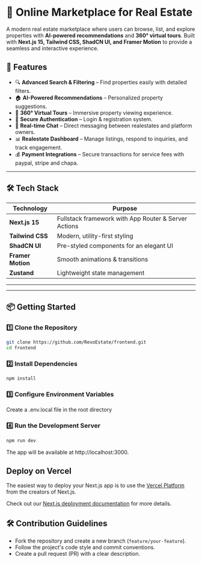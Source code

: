 # 🏡 Online Marketplace for Real Estate

A modern real estate marketplace where users can browse, list, and explore properties with **AI-powered recommendations** and **360° virtual tours**. Built with **Next.js 15, Tailwind CSS, ShadCN UI, and Framer Motion** to provide a seamless and interactive experience.

## 🚀 Features

- 🔍 **Advanced Search & Filtering** – Find properties easily with detailed filters.
- 🏠 **AI-Powered Recommendations** – Personalized property suggestions.
- 🎥 **360° Virtual Tours** – Immersive property viewing experience.
- 🔑 **Secure Authentication** – Login & registration system.
- 💬 **Real-time Chat** – Direct messaging between realestates and platform owners.
- 📊 **Realestate Dashboard** – Manage listings, respond to inquiries, and track engagement.
- 💰 **Payment Integrations** – Secure transactions for service fees with paypal, stripe and chapa.

---

## 🛠 Tech Stack

| Technology    | Purpose  |
|--------------|----------|
| **Next.js 15**  | Fullstack framework with App Router & Server Actions |
| **Tailwind CSS**  | Modern, utility-first styling |
| **ShadCN UI**  | Pre-styled components for an elegant UI |
| **Framer Motion**  | Smooth animations & transitions |
| **Zustand**  | Lightweight state management |

---

---

## 📦 Getting Started

### 1️⃣ Clone the Repository

```sh
git clone https://github.com/RevoEstate/frontend.git
cd frontend
```

### 2️⃣ Install Dependencies
```sh
npm install
```
### 3️⃣ Configure Environment Variables
Create a .env.local file in the root directory
### 4️⃣ Run the Development Server
```sh
npm run dev
```
The app will be available at http://localhost:3000.

## Deploy on Vercel

The easiest way to deploy your Next.js app is to use the [Vercel Platform](https://vercel.com/new?utm_medium=default-template&filter=next.js&utm_source=create-next-app&utm_campaign=create-next-app-readme) from the creators of Next.js.

Check out our [Next.js deployment documentation](https://nextjs.org/docs/app/building-your-application/deploying) for more details.

## 🛠 Contribution Guidelines

- Fork the repository and create a new branch (`feature/your-feature`).
- Follow the project's code style and commit conventions.
- Create a pull request (PR) with a clear description.


